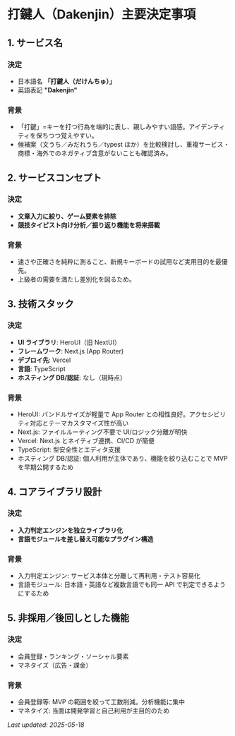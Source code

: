 # 打鍵人（Dakenjin）主要決定事項

## 1. サービス名
### 決定
- 日本語名 **「打鍵人（だけんちゅ）」**
- 英語表記 **"Dakenjin"**

### 背景
- 「打鍵」=キーを打つ行為を端的に表し、親しみやすい語感。アイデンティティを保ちつつ覚えやすい。
- 候補案（文うち／みだれうち／typest ほか）を比較検討し、重複サービス・商標・海外でのネガティブ含意がないことも確認済み。

## 2. サービスコンセプト
### 決定
- **文章入力に絞り、ゲーム要素を排除**
- **競技タイピスト向け分析／振り返り機能を将来搭載**

### 背景
- 速さや正確さを純粋に測ること、新規キーボードの試用など実用目的を最優先。
- 上級者の需要を満たし差別化を図るため。

## 3. 技術スタック
### 決定
- **UI ライブラリ**: HeroUI（旧 NextUI）
- **フレームワーク**: Next.js (App Router)
- **デプロイ先**: Vercel
- **言語**: TypeScript
- **ホスティング DB/認証**: なし（現時点）

### 背景
- HeroUI: バンドルサイズが軽量で App Router との相性良好。アクセシビリティ対応とテーマカスタマイズ性が高い
- Next.js: ファイルルーティング不要で UI/ロジック分離が明快
- Vercel: Next.js とネイティブ連携、CI/CD が簡便
- TypeScript: 型安全性とエディタ支援
- ホスティング DB/認証: 個人利用が主体であり、機能を絞り込むことで MVP を早期公開するため

## 4. コアライブラリ設計
### 決定
- **入力判定エンジンを独立ライブラリ化**
- **言語モジュールを差し替え可能なプラグイン構造**

### 背景
- 入力判定エンジン: サービス本体と分離して再利用・テスト容易化
- 言語モジュール: 日本語・英語など複数言語でも同一 API で判定できるようにするため

## 5. 非採用／後回しとした機能
### 決定
- 会員登録・ランキング・ソーシャル要素
- マネタイズ（広告・課金）

### 背景
- 会員登録等: MVP の範囲を絞って工数削減。分析機能に集中
- マネタイズ: 当面は開発学習と自己利用が主目的のため

_Last updated: 2025-05-18_